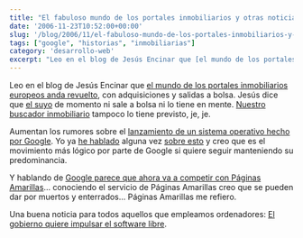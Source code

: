 ```yaml
---
title: "El fabuloso mundo de los portales inmobiliarios y otras noticias"
date: '2006-11-23T10:52:00+00:00'
slug: '/blog/2006/11/el-fabuloso-mundo-de-los-portales-inmobiliarios-y-otras-noticias'
tags: ["google", "historias", "inmobiliarias"]
category: 'desarrollo-web'
excerpt: "Leo en el blog de Jesús Encinar que [el mundo de los portales inmobiliarios europeos anda revuelto](http://www.jesusencinar.com/2006/11/cambios_en_los_.html), con adquisiciones y salidas a bolsa. Jesús..."
---
```

Leo en el blog de Jesús Encinar que [el mundo de los portales inmobiliarios europeos anda revuelto](http://www.jesusencinar.com/2006/11/cambios_en_los_.html), con adquisiciones y salidas a bolsa. Jesús dice que [el suyo](http://www.idealista.com) de momento ni sale a bolsa ni lo tiene en mente. [Nuestro buscador inmobiliario](http://www.buscadorinmobiliario.es) tampoco lo tiene previsto, je, je.

Aumentan los rumores sobre el [lanzamiento de un sistema operativo hecho por Google](http://tec.fresqui.com/como-sera-google-os). Yo ya [he hablado](http://www.riojasoft.com/articles/2006/02/23/google-nuevos-servicios) alguna vez [sobre esto](http://www.riojasoft.com/articles/2006/03/08/microsoft-anuncia-un-nuevo-buscador-mejor-que-google) y creo que es el movimiento más lógico por parte de Google si quiere seguir manteniendo su predominancia.

Y hablando de [Google parece que ahora va a competir con Páginas Amarillas](http://google.dirson.com/post/2944-espana-local-business-ads/)... conociendo el servicio de Páginas Amarillas creo que se pueden dar por muertos y enterrados... Páginas Amarillas me refiero.

Una buena noticia para todos aquellos que empleamos ordenadores: [El gobierno quiere impulsar el software libre](http://tec.fresqui.com/el-gobierno-quiere-impulsar-el-sofware-libre).

